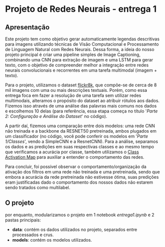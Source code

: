 # Projeto de Redes Neurais - entrega 1

## Apresentação
Este projeto tem como objetivo gerar automaticamente legendas descritivas para imagens utilizando técnicas de Visão Computacional e Processamento de Linguagem Natural com Redes Neurais. Dessa forma, a ideia do nosso projeto principal é criar uma pipeline simples de Image Captioning, combinando uma CNN para extração de imagem e uma LSTM para gerar texto, com o objetivo de compreender melhor a integração entre redes neurais convolucionais e recorrentes em uma tarefa multimodal (imagem + texto). 

Para o projeto, utilizamos o dataset [flickr8k](https://www.kaggle.com/datasets/adityajn105/flickr8k), que compõe-se de cerca de 8 mil imagens com uma ou mais descrições textuais. Porém, como essa entrega foca em fazer a resolução de uma tarefa sem utilizar redes multimodais, alteramos o propósito do dataset ao atribuir rótulos aos dados. Fizemos isso através de uma análise das palavras mais comuns nos dados e escolhemos 10 delas (para referência, essa etapa começa no título '*Parte 2: Configuração e Análise do Dataset*' no código).

A partir daí, fizemos uma comparação entre dois modelos: uma rede CNN não treinada e a backbone da RESNET50 pretreinada, ambos plugados em um classificador (no código, você pode conferir os modelos em '*Parte 1/Classes*', vendo a SimpleCNN e a ResnetCNN). Para a análise, separamos os dados e as predições em suas respectivas classes e ao mesmo tempo que verificamos a acurácia por classe, também utilizamos o [Class Activation Map](https://github.com/frgfm/torch-cam) para auxiliar a entender o comportamento das redes.

Para concluir, foi possível observar o comportamento/organização da ativação dos filtros em uma rede não treinada e uma pretreinada, sendo que embora a acurácia da rede pretreinada não estivesse ótima, suas predições eram justificadas dado o comportamento dos nossos dados não estarem sendo tratados como multilabel.

## O projeto
por enquanto, modularizamos o projeto em 1 notebook *entrega1.ipynb* e 2 pastas principais:
- **data**: contém os dados utilizados no projeto, separados entre processados e crus.
- **models**: contém os modelos utilizados.